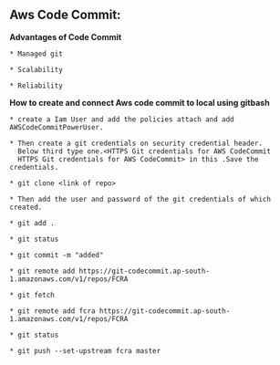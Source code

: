 ## Aws Code Commit:

**Advantages of Code Commit**
```
* Managed git

* Scalability

* Reliability
```

**How to create and connect Aws code commit to local using gitbash**
```
* create a Iam User and add the policies attach and add AWSCodeCommitPowerUser.

* Then create a git credentials on security credential header.
  Below third type one.<HTTPS Git credentials for AWS CodeCommit
  HTTPS Git credentials for AWS CodeCommit> in this .Save the credentials.

* git clone <link of repo>

* Then add the user and password of the git credentials of which created.

* git add .

* git status

* git commit -m "added"

* git remote add https://git-codecommit.ap-south-1.amazonaws.com/v1/repos/FCRA

* git fetch

* git remote add fcra https://git-codecommit.ap-south-1.amazonaws.com/v1/repos/FCRA

* git status

* git push --set-upstream fcra master

```
